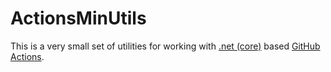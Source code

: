 # ActionsMinUtils

This is a very small set of utilities for working with [.net (core)][dotnet] based [GitHub Actions][actions].

<!-- Refs -->
[dotnet]: https://dotnet.microsoft.com
[actions]: https://docs.github.com/en/actions